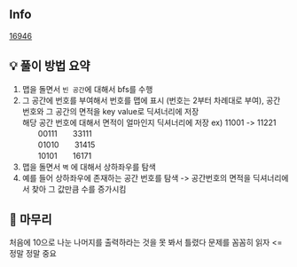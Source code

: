## Info
[16946](https://www.acmicpc.net/problem/16946)

## 💡 풀이 방법 요약

1. 맵을 돌면서 `빈 공간`에 대해서 bfs를 수행
2. 그 공간에 번호를 부여해서 번호를 맵에 표시 (번호는 2부터 차례대로 부여), 공간 번호와 그 공간의 면적을 key value로 딕셔너리에 저장  
   해당 공간 번호에 대해서 면적이 얼마인지 딕셔너리에 저장
   ex) 11001   -> 11221  
　　00111　　33111  
　　01010　　31415  
　　10101　　16171
3. 맵을 돌면서 `벽` 에 대해서 상하좌우를 탐색
4. 예를 들어 상하좌우에 존재하는 공간 번호를 탐색 -> 공간번호의 면적을 딕셔너리에서 찾아 그 값만큼 수를 증가시킴

## 🙂 마무리

처음에 10으로 나눈 나머지를 출력하라는 것을 못 봐서 틀렸다
문제를 꼼꼼히 읽자 <= 정말 정말 중요